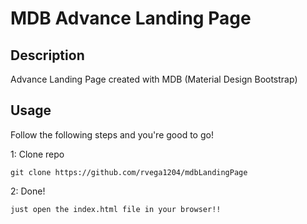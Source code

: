 # MDB Advance Landing Page

## Description
Advance Landing Page created with MDB (Material Design Bootstrap)

## Usage
Follow the following steps and you're good to go!

1: Clone repo
```
git clone https://github.com/rvega1204/mdbLandingPage
```
2: Done!
```
just open the index.html file in your browser!!
